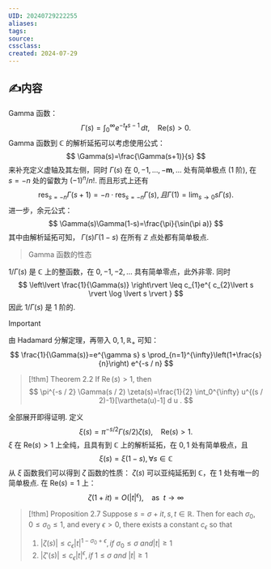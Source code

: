 ```yaml
---
UID: 20240729222255 
aliases: 
tags: 
source: 
cssclass: 
created: 2024-07-29
---
```


## ✍内容
Gamma 函数：
$$
\Gamma(s)=\int_{0}^{\infty} e^{ -t }t^{s-1} \, dt,\ \ \ \ \mathrm{Re}(s)>0.
$$
Gamma 函数到 $\displaystyle \mathbb{C}$ 的解析延拓可以考虑使用公式：
$$
\Gamma(s)=\frac{\Gamma(s+1)}{s}
$$
来补充定义虚轴及其左侧，同时 $\displaystyle \Gamma(s)$ 在 $\displaystyle 0,-1,\dots,-\boldsymbol{m},\dots$ 处有简单极点 (1 阶), 在 $\displaystyle s=-n$ 处的留数为 $\displaystyle (-1)^{n}/n!$. 而且形式上还有
$$
\text{res}_{s=-n}\Gamma(s+1)=-n\cdot\text{res}_{s=-n}\Gamma(s),且\Gamma(1)=\lim_{ s \to 0 } s\Gamma(s).
$$
进一步，余元公式：
$$
\Gamma(s)\Gamma(1-s)=\frac{\pi}{\sin(\pi a)}
$$
其中由解析延拓可知， $\displaystyle \Gamma(s)\Gamma(1-s)$ 在所有 $\displaystyle \mathbb{Z}$ 点处都有简单极点.
> Gamma 函数的性态

$\displaystyle 1/\Gamma(s)$ 是 $\displaystyle \mathbb{C}$ 上的整函数，在 $\displaystyle 0,-1,-2,\dots$ 具有简单零点，此外非零. 同时
$$
\left\lvert  \frac{1}{\Gamma(s)}  \right\rvert \leq c_{1}e^{ c_{2}\lvert s \rvert \log \lvert s \rvert  }
$$
因此 $\displaystyle 1/\Gamma(s)$ 是 1 阶的.
> [!IMPORTANT]
> 由 Hadamard 分解定理，再带入 $\displaystyle 0,1,\mathbb{R}_{+}$ 可知：
> $$
\frac{1}{\Gamma(s)}=e^{\gamma s} s \prod_{n=1}^{\infty}\left(1+\frac{s}{n}\right) e^{-s / n}
$$

> [!thm]
> Theorem 2.2 If $\operatorname{Re}(s)>1$, then
> $$
\pi^{-s / 2} \Gamma(s / 2) \zeta(s)=\frac{1}{2} \int_0^{\infty} u^{(s / 2)-1}[\vartheta(u)-1] d u .
$$

全部展开即得证明.
定义
$$
\xi(s)=\pi^{-s/2}\Gamma(s/2)\zeta(s),\ \ \ \ \mathrm{Re}(s)>1.
$$
$\displaystyle \xi$ 在 $\displaystyle \mathrm{Re}(s)>1$ 上全纯，且具有到 $\displaystyle \mathbb{C}$ 上的解析延拓，在 $\displaystyle 0,1$ 处有简单极点，且
$$
\xi(s)=\xi(1-s),\forall s\in \mathbb{C}
$$
从 $\displaystyle \xi$ 函数我们可以得到 $\displaystyle \zeta$ 函数的性质：
$\displaystyle \zeta(s)$ 可以亚纯延拓到 $\displaystyle \mathbb{C}$，在 $\displaystyle 1$ 处有唯一的简单极点.
在 $\displaystyle \mathrm{Re}(s)=1$ 上：
$$
\zeta(1+it)=O(\lvert t \rvert ^{\epsilon}),\ \ \ \ \text{as }\  t\to \infty
$$
> [!thm] Proposition 2.7
> Suppose $\displaystyle s=\sigma+it, s, t\in \mathbb{R}$. Then for each $\displaystyle \sigma_{0}$, $\displaystyle 0\leq\sigma_{0}\leq1$, and every $\displaystyle \epsilon>0$, there exists a constant $\displaystyle c_{\epsilon}$ so that
> 1. $\displaystyle \lvert \zeta (s) \rvert\leq c_{\epsilon}\lvert t \rvert^{1-\sigma_{0}+\epsilon}, if\  \sigma_{0}\leq\sigma\ and \lvert t\rvert\geq1$ 
> 2. $\displaystyle \lvert \zeta' (s) \rvert\leq c_{\epsilon}\lvert t \rvert^{\epsilon}, if\ 1\leq\sigma \ and\  \lvert t \rvert\geq1$




